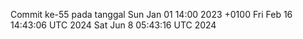 Commit ke-55 pada tanggal Sun Jan 01 14:00 2023 +0100
Fri Feb 16 14:43:06 UTC 2024
Sat Jun  8 05:43:16 UTC 2024
